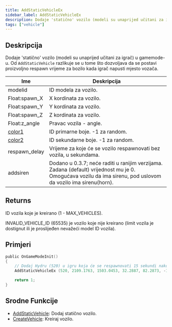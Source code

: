 ```yaml
---
title: AddStaticVehicleEx
sidebar_label: AddStaticVehicleEx
description: Dodaje 'statično' vozilo (modeli su unaprijed učitani za igrač) u gamemode-u.
tags: ["vehicle"]
---
```


## Deskripcija

Dodaje 'statično' vozilo (modeli su unaprijed učitani za igrač) u gamemode-u. Od `AddStaticVehicle` razlikuje se u tome što dozvoljava da se postavi proizvoljno respawn vrijeme za bozilo kada igrač napusti mjesto vozača.

| Ime                                      | Deskripcija                                                                                                                                                   |
| ---------------------------------------- | ------------------------------------------------------------------------------------------------------------------------------------------------------------- |
| modelid                                  | ID modela za vozilo.                                                                                                                                          |
| Float:spawn_X                            | X kordinata za vozilo.                                                                                                                                        |
| Float:spawn_Y                            | Y kordinata za vozilo.                                                                                                                                        |
| Float:spawn_Z                            | Z kordinata za vozilo.                                                                                                                                        |
| Float:z_angle                            | Pravac vozila - angle.                                                                                                                                        |
| [color1](../resources/vehiclecolorid.md) | ID primarne boje. -1 za random.                                                                                                                               |
| [color2](../resources/vehiclecolorid.md) | ID sekundarne boje. -1 za random.                                                                                                                             |
| respawn_delay                            | Vrijeme za koje će se vozilo respawnovati bez vozila, u sekundama.                                                                                            |
| addsiren                                 | Dodano u 0.3.7; neće raditi u ranijim verzijama. Zadana (default) vrijednost mu je 0. Omogućava vozilu da ima sirenu, pod uslovom da vozilo ima sirenu(horn). |

## Returns

ID vozila koje je kreirano (1 - MAX_VEHICLES).

INVALID_VEHICLE_ID (65535) je vozilo koje nije kreirano (limit vozila je dostignut ili je proslijeđen nevažeći model ID vozila).

## Primjeri

```c
public OnGameModeInit()
{
    // Dodaj Hydru (520) u igru koja će se respawnovati 15 sekundi nakon što bude napuštena
    AddStaticVehicleEx (520, 2109.1763, 1503.0453, 32.2887, 82.2873, -1, -1, 15);

    return 1;
}
```

## Srodne Funkcije

- [AddStaticVehicle](AddStaticVehicle.md): Dodaj statično vozilo.
- [CreateVehicle](CreateVehicle.md): Kreiraj vozilo.
